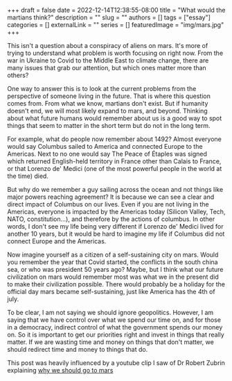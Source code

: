 +++ 
draft = false
date = 2022-12-14T12:38:55-08:00
title = "What would the martians think?"
description = ""
slug = ""
authors = []
tags = ["essay"]
categories = []
externalLink = ""
series = [] 
featuredImage = "img/mars.jpg"
+++




This isn't a question about a conspiracy of aliens on mars. It's more of trying to understand what problem is worth focusing on right now. From the war in Ukraine to Covid to the Middle East to climate change, there are many issues that grab our attention, but which ones matter more than others?

One way to answer this is to look at the current problems from the perspective of someone living in the future. That is where this question comes from. From what we know, martians don't exist. But if humanity doesn't end, we will most likely expand to mars, and beyond. Thinking about what future humans would remember about us is a good way to spot things that seem to matter in the short term but do not in the long term. 

For example, what do people now remember about 1492? Almost everyone would say Columbus sailed to America and connected Europe to the Americas. Next to no one would say The Peace of Étaples was signed which returned English-held territory in France other than Calais to France, or that Lorenzo de' Medici (one of the most powerful people in the world at the time) died. 

But why do we remember a guy sailing across the ocean and not things like major powers reaching agreement? It is because we can see a clear and direct impact of Columbus on our lives. Even if you are not living in the Americas, everyone is impacted by the Americas today (Silicon Valley, Tech, NATO, constitution…), and therefore by the actions of columbus. In other words, I don't see my life being very different if Lorenzo de' Medici lived for another 10 years, but it would be hard to imagine my life if Columbus did not connect Europe and the Americas. 

Now imagine yourself as a citizen of a self-sustaining city on mars. Would you remember the year that Covid started, the conflicts in the south china sea, or who was president 50 years ago? Maybe, but I think what our future civilization on mars would remember most was what we in the present did to make their civilization possible. There would probably be a holiday for the official day mars became self-sustaining, just like America has the 4th of july. 

To be clear, I am not saying we should ignore geopolitics. However, I am saying that we have control over what we spend our time on, and for those in a democracy, indirect control of what the government spends our money on. So it is important to get our priorities right and invest in things that really matter. If we are wasting time and money on things that don't matter, we should redirect time and money to things that do.

This post was heavily influenced by a youtube clip I saw of Dr Robert Zubrin explaining [why we should go to mars](https://www.youtube.com/watch?v=plTRdGF-ycs)





